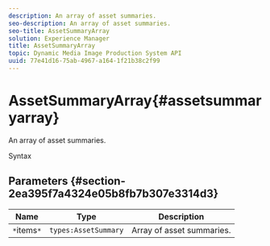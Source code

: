 ```yaml
---
description: An array of asset summaries.
seo-description: An array of asset summaries.
seo-title: AssetSummaryArray
solution: Experience Manager
title: AssetSummaryArray
topic: Dynamic Media Image Production System API
uuid: 77e41d16-75ab-4967-a164-1f21b38c2f99
---
```


# AssetSummaryArray{#assetsummaryarray}

An array of asset summaries.

 Syntax 

## Parameters {#section-2ea395f7a4324e05b8fb7b307e3314d3}

|  Name  | Type  | Description  |
|---|---|---|
|  `*`items`*`  | `types:AssetSummary`  | Array of asset summaries.  |


